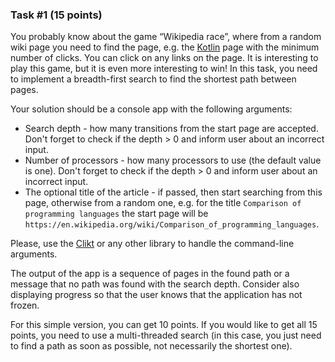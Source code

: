 ### Task #1 (15 points)

You probably know about the game “Wikipedia race”, where from a random wiki page you need to find the page,
e.g. the [Kotlin](https://en.wikipedia.org/wiki/Kotlin_(programming_language)) page with the minimum number of clicks. 
You can click on any links on the page.
It is interesting to play this game, but it is even more interesting to win! 
In this task, you need to implement a breadth-first search to find the shortest path between pages.

Your solution should be a console app with the following arguments:
- Search depth - how many transitions from the start page are accepted. Don't forget to check if the depth > 0 and inform user about an incorrect input.
- Number of processors - how many processors to use (the default value is one). Don't forget to check if the depth > 0 and inform user about an incorrect input.
- The optional title of the article - if passed, then start searching from this page, otherwise from a random one, e.g. for the title `Comparison of programming languages` the start page will be `https://en.wikipedia.org/wiki/Comparison_of_programming_languages`.

Please, use the [Clikt](https://ajalt.github.io/clikt/) or any other library to handle the command-line arguments.

The output of the app is a sequence of pages in the found path or a message that no path was 
found with the search depth. 
Consider also displaying progress so that the user knows that the application has not frozen.

For this simple version, you can get 10 points. 
If you would like to get all 15 points, you need to use a multi-threaded search 
(in this case, you just need to find a path as soon as possible, not necessarily the shortest one).
